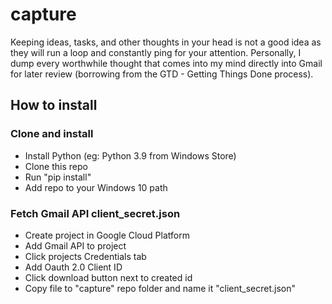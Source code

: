 # capture

Keeping ideas, tasks, and other thoughts in your head is not a good idea as they will run a loop and constantly ping for your attention. Personally, I dump every worthwhile thought that comes into my mind directly into Gmail for later review (borrowing from the GTD - Getting Things Done process).

## How to install

### Clone and install

* Install Python (eg: Python 3.9 from Windows Store)
* Clone this repo
* Run "pip install"
* Add repo to your Windows 10 path

### Fetch Gmail API client_secret.json

* Create project in Google Cloud Platform
* Add Gmail API to project
* Click projects Credentials tab
* Add Oauth 2.0 Client ID
* Click download button next to created id
* Copy file to "capture" repo folder and name it "client_secret.json"